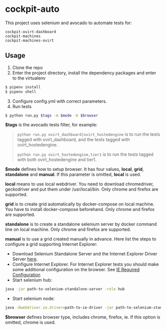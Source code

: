 # cockpit-auto

This project uses selenium and avocado to automate tests for:

    cockpit-ovirt-dashboard
    cockpit-machines
    cockpit-machines-ovirt

## Usage

1. Clone the repo
2. Enter the project directory, install the dependency packages and enter to the virtualenv
```sh
$ pipenv install
$ pipenv shell
```

3. Configure config.yml with correct parameters.
4. Run tests
```sh
$ python run.py $tags -m $mode -b $browser
```

**$tags** is the avocado tests filter, for example:

>`python run.py ovirt_dashboard|ovirt_hostedengine` is to run the tests tagged with ovirt_dashboard, and the tests tagged with ovirt_hostedengine.
>
>`python run.py ovirt_hostedengine,tier1` is to run the tests tagged with both ovirt_hostedengine and tier1.

**$mode** defines how to setup browser. It has four values, **local**, **grid**, **standalone** and **manual**. If this parameter is omitted, **local** is used.

**local** means to use local webdriver. You need to download chromedriver, geckodriver and put them under /usr/local/bin. Only chrome and firefox are supported.
  
**grid** is to create grid automatically by docker-compose on local machine. You have to install docker-compose beforehand. Only chrome and firefox are supported.

**standalone** is to create a standalone selenium server by docker command line on local machine. Only chrome and firefox are supported.

**manual** is to use a grid created manually in advance. Here list the steps to configure a grid supporting Internet Explorer:
  
* Download Selenium Standalone Server and the Internet Explorer Driver Server [here](https://www.seleniumhq.org/download/).
* Configure Internet Explorer. For Internet Explorer tests you should make some additional configuration on the browser. See [IE Required Configuration](https://github.com/SeleniumHQ/selenium/wiki/InternetExplorerDriver#required-configuration)
* Start selenium hub: 
```sh
java -jar path-to-selenium-standalone-server -role hub
```

* Start selenium node:
```sh
java -Dwebdriver.ie.driver=path-to-ie-driver -jar path-to-selenium-standalone-server -role webdriver -hub http://hubip:4444/grid/register
```

**$browser** defines browser type, includes chrome, firefox, ie. If this option is omitted, chrome is used.
